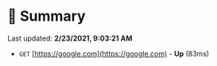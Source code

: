 # 📖 Summary
Last updated: **2/23/2021, 9:03:21 AM**

- `GET` [https://google.com](https://google.com) - **Up** (83ms)
